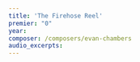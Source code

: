 ```yaml
---
title: 'The Firehose Reel'
premier: "0"
year: 
composer: /composers/evan-chambers
audio_excerpts: 
---
```

